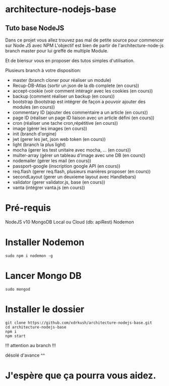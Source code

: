 # architecture-nodejs-base

## Tuto base NodeJS

Dans ce projet vous allez trouvez pas mal de petite source pour commencer sur Node JS avec NPM
L'objectif est bien de partir de l'architecture-node-js branch master pour lui greffé de multiple Module.

Et de biensur vous en proposer des tutos simples d'utilisation.

Plusieurs branch à votre disposition:
 - master (branch cloner pour réaliser un module)
 - Recup-DB-Atlas (sortir un json de la db complete (en cours))
 - accept-cookie (voir comment intéragir avec les cookies (en cours))
 - backup (comment réaliser un backup (en cours))
 - bootstrap (bootstrap est intégrer de façon a pouvoir ajouter des modules (en cours))
 - commentary ID (ajouter des commentaire a un article (en cours))
 - page ID (réaliser un page ID liaison avec un article défini (en cours))
 - cron (réaliser une tache cron,répétitive (en cours))
 - image (gèrer les images (en cours))
 - init (branch d'orgine)
 - jwt (gerer les jwt, json web token (en cours))
 - light (branch la plus light)
 - mocha (gerer les test unitaire avec mocha, ... (en cours))
 - multer-array (gérer un tableau d'image avec une DB (en cours))
 - nodemailer (gérer les mail (en cours))
 - passport-google (inscription google API (en cours))
 - req.flash (gerer req.flash, plusieurs manières proposer (en cours))
 - secondLayout (gerer un deuxieme layout avec Handlebars)
 - validator (gerer validator.js, base (en cours))
 - vanta (intégrer vanta.js (en cours))

# Pré-requis

NodeJS v10
MongoDB Local ou Cloud (db: apiRest)
Nodemon

# Installer Nodemon
```
sudo npm i nodemon -g
```

# Lancer Mongo DB

```
sudo mongod
```

# Installer le dossier

```
git clone https://github.com/xdrkush/architecture-nodejs-base.git
cd architecture-nodejs-base
npm i
npm start
```

!!! attention au branch !!!

désolé d'avance ^^

# J'espère que ça pourra vous aidez.
